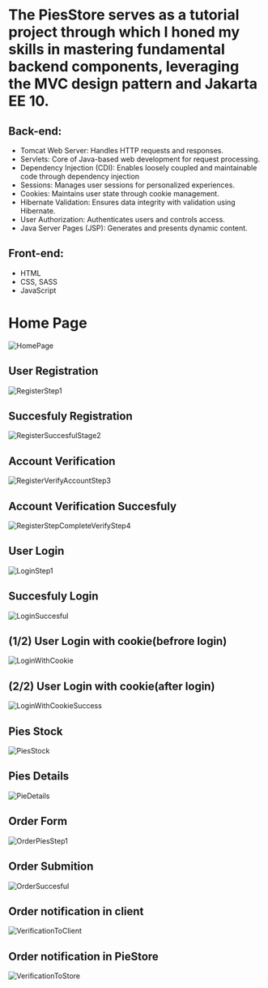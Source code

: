 <h1>The PiesStore serves as a tutorial project through which I honed my skills in mastering fundamental backend components, leveraging the MVC design pattern and Jakarta EE 10.</h1>
<h2>Back-end:</h2>
<ul>
  <li>Tomcat Web Server: Handles HTTP requests and responses.</li>
  <li>Servlets: Core of Java-based web development for request processing.</li>
  <li>Dependency Injection (CDI): Enables loosely coupled and maintainable code through dependency injection</li>
  <li>Sessions: Manages user sessions for personalized experiences.</li>
  <li>Cookies: Maintains user state through cookie management.</li>
  <li>Hibernate Validation: Ensures data integrity with validation using Hibernate.</li>
  <li>User Authorization: Authenticates users and controls access.</li>
  <li>Java Server Pages (JSP): Generates and presents dynamic content.</li>
</ul>
<h2>Front-end:</h2>
<ul>
  <li>HTML</li>
  <li>CSS, SASS</li>
  <li>JavaScript</li>
</ul>
<h1>Home Page</h1>

![HomePage](https://github.com/Nikos-Michelis/PieStore/assets/92666389/1dd4abd2-695d-487c-8f9d-a6762ab6d115)

<h2>User Registration</h2> 

![RegisterStep1](https://github.com/Nikos-Michelis/PieStore/assets/92666389/5a9d3e1e-70d1-4f0f-a65d-2a02dedd94af)
<h2>Succesfuly Registration</h2>

![RegisterSuccesfulStage2](https://github.com/Nikos-Michelis/PieStore/assets/92666389/a93356ba-2adb-4dff-93cf-de9394ce5275)
<h2>Account Verification</h2>

![RegisterVerifyAccountStep3](https://github.com/Nikos-Michelis/PieStore/assets/92666389/2d51f424-2d52-4ed5-872d-a303aeb9e8a4)

<h2>Account Verification Succesfuly</h2>

![RegisterStepCompleteVerifyStep4](https://github.com/Nikos-Michelis/PieStore/assets/92666389/ba666bd7-2d13-4ca9-9f07-6a3d6becff7d)

<h2>User Login</h2>

![LoginStep1](https://github.com/Nikos-Michelis/PieStore/assets/92666389/099cf44e-19d8-4ccc-981e-dec87b898a7e)

<h2>Succesfuly Login</h2>

![LoginSuccesful](https://github.com/Nikos-Michelis/PieStore/assets/92666389/557c9c64-fe38-40ab-9836-f86f342838da)

<h2>(1/2) User Login with cookie(befrore login)</h2>

![LoginWithCookie](https://github.com/Nikos-Michelis/PieStore/assets/92666389/1a198c0a-18f0-4903-a115-d9171a5dd46b)

<h2>(2/2) User Login with cookie(after login)</h2>

![LoginWithCookieSuccess](https://github.com/Nikos-Michelis/PieStore/assets/92666389/525050eb-a0d3-4121-9d4e-118770c9c969)

<h2>Pies Stock</h2>

![PiesStock](https://github.com/Nikos-Michelis/PieStore/assets/92666389/0b7f6c61-821f-4dc3-9363-3fdda769db14)

<h2>Pies Details</h2>

![PieDetails](https://github.com/Nikos-Michelis/PieStore/assets/92666389/04f808c8-4662-4bd7-bffe-91b572d660ea)

<h2>Order Form</h2>

![OrderPiesStep1](https://github.com/Nikos-Michelis/PieStore/assets/92666389/6c67858c-6a42-47a3-9b07-8b708e382577)

<h2>Order Submition</h2>

![OrderSuccesful](https://github.com/Nikos-Michelis/PieStore/assets/92666389/1c7522c9-b642-40e6-b7ff-e81cca63401d)

<h2>Order notification in client</h2>

![VerificationToClient](https://github.com/Nikos-Michelis/PieStore/assets/92666389/d4c92fde-1d3d-4f84-bbe5-56e89ae100b7)

<h2>Order notification in PieStore</h2>

![VerificationToStore](https://github.com/Nikos-Michelis/PieStore/assets/92666389/06a0c720-36d9-49e4-bc96-1083cc77be09)
